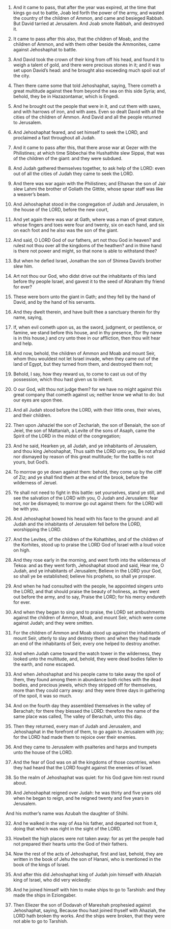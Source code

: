 1. And it came to pass, that after the year was expired, at the time
that kings go out to battle, Joab led forth the power of the army, and
wasted the country of the children of Ammon, and came and besieged
Rabbah. But David tarried at Jerusalem. And Joab smote Rabbah, and
destroyed it.

1. It came to pass after this also, that the children of Moab, and
the children of Ammon, and with them other beside the Ammonites, came
against Jehoshaphat to battle.

2. And David took the crown of their king from off his head, and
found it to weigh a talent of gold, and there were precious stones in
it; and it was set upon David’s head: and he brought also exceeding
much spoil out of the city.

2. Then there came some that told Jehoshaphat, saying, There cometh
a great multitude against thee from beyond the sea on this side Syria;
and, behold, they be in Hazazontamar, which is Engedi.

3. And he brought out the people that were in it, and cut them with
saws, and with harrows of iron, and with axes. Even so dealt David
with all the cities of the children of Ammon. And David and all the
people returned to Jerusalem.

3. And Jehoshaphat feared, and set himself to seek the LORD, and
proclaimed a fast throughout all Judah.

4. And it came to pass after this, that there arose war at Gezer
with the Philistines; at which time Sibbechai the Hushathite slew
Sippai, that was of the children of the giant: and they were subdued.

4. And Judah gathered themselves together, to ask help of the LORD:
even out of all the cities of Judah they came to seek the LORD.

5. And there was war again with the Philistines; and Elhanan the son
of Jair slew Lahmi the brother of Goliath the Gittite, whose spear
staff was like a weaver’s beam.

5. And Jehoshaphat stood in the congregation of Judah and Jerusalem,
in the house of the LORD, before the new court,

6. And yet again there was war at Gath, where was a man of great
stature, whose fingers and toes were four and twenty, six on each
hand, and six on each foot and he also was the son of the giant.

6. And said, O LORD
God of our fathers, art not thou God in heaven? and rulest not thou
over all the kingdoms of the heathen? and in thine hand is there not
power and might, so that none is able to withstand thee?

7. But when he defied Israel, Jonathan the son of Shimea David’s
brother slew him.

7. Art not
thou our God, who didst drive out the inhabitants of this land before
thy people Israel, and gavest it to the seed of Abraham thy friend for
ever?

8. These were born unto the giant in Gath; and they fell by the hand
of David, and by the hand of his servants.

8. And they dwelt therein, and have built thee a sanctuary
therein for thy name, saying,

9. If, when evil cometh upon us, as
the sword, judgment, or pestilence, or famine, we stand before this
house, and in thy presence, (for thy name is in this house,) and cry
unto thee in our affliction, then thou wilt hear and help.

10. And now, behold, the children of Ammon and Moab and mount Seir,
whom thou wouldest not let Israel invade, when they came out of the
land of Egypt, but they turned from them, and destroyed them not;

11. Behold, I say, how they reward us, to come to cast us out of thy
possession, which thou hast given us to inherit.

12. O our God, wilt thou not judge them? for we have no might
against this great company that cometh against us; neither know we
what to do: but our eyes are upon thee.

13. And all Judah stood before the LORD, with their little ones,
their wives, and their children.

14. Then upon Jahaziel the son of Zechariah, the son of Benaiah, the
son of Jeiel, the son of Mattaniah, a Levite of the sons of Asaph,
came the Spirit of the LORD in the midst of the congregation;

15. And he said, Hearken ye, all Judah, and ye inhabitants of Jerusalem,
and thou king Jehoshaphat, Thus saith the LORD unto you, Be not afraid
nor dismayed by reason of this great multitude; for the battle is not
yours, but God’s.

16. To morrow go ye down against them: behold, they come up by the
cliff of Ziz; and ye shall find them at the end of the brook, before
the wilderness of Jeruel.

17. Ye shall not need to fight in this battle: set yourselves, stand
ye still, and see the salvation of the LORD with you, O Judah and
Jerusalem: fear not, nor be dismayed; to morrow go out against them:
for the LORD will be with you.

18. And Jehoshaphat bowed his head with his face to the ground: and
all Judah and the inhabitants of Jerusalem fell before the LORD,
worshipping the LORD.

19. And the Levites, of the children of the Kohathites, and of the
children of the Korhites, stood up to praise the LORD God of Israel
with a loud voice on high.

20. And they rose early in the morning, and went forth into the
wilderness of Tekoa: and as they went forth, Jehoshaphat stood and
said, Hear me, O Judah, and ye inhabitants of Jerusalem; Believe in
the LORD your God, so shall ye be established; believe his prophets,
so shall ye prosper.

21. And when he had consulted with the people, he appointed singers
unto the LORD, and that should praise the beauty of holiness, as they
went out before the army, and to say, Praise the LORD; for his mercy
endureth for ever.

22. And when they began to sing and to praise, the LORD set
ambushments against the children of Ammon, Moab, and mount Seir, which
were come against Judah; and they were smitten.

23. For the children of Ammon and Moab stood up against the
inhabitants of mount Seir, utterly to slay and destroy them: and when
they had made an end of the inhabitants of Seir, every one helped to
destroy another.

24. And when Judah came toward the watch tower in the wilderness,
they looked unto the multitude, and, behold, they were dead bodies
fallen to the earth, and none escaped.

25. And when Jehoshaphat and his people came to take away the spoil
of them, they found among them in abundance both riches with the dead
bodies, and precious jewels, which they stripped off for themselves,
more than they could carry away: and they were three days in gathering
of the spoil, it was so much.

26. And on the fourth day they assembled themselves in the valley of
Berachah; for there they blessed the LORD: therefore the name of the
same place was called, The valley of Berachah, unto this day.

27. Then they returned, every man of Judah and Jerusalem, and
Jehoshaphat in the forefront of them, to go again to Jerusalem with
joy; for the LORD had made them to rejoice over their enemies.

28. And they came to Jerusalem with psalteries and harps and
trumpets unto the house of the LORD.

29. And the fear of God was on all the kingdoms of those countries,
when they had heard that the LORD fought against the enemies of
Israel.

30. So the realm of Jehoshaphat was quiet: for his God gave him rest
round about.

31. And Jehoshaphat reigned over Judah: he was thirty and five years
old when he began to reign, and he reigned twenty and five years in
Jerusalem.

And his mother’s name was Azubah the daughter of Shilhi.

32. And he walked in the way of Asa his father, and departed not
from it, doing that which was right in the sight of the LORD.

33. Howbeit the high places were not taken away: for as yet the
people had not prepared their hearts unto the God of their fathers.

34. Now the rest of the acts of Jehoshaphat, first and last, behold,
they are written in the book of Jehu the son of Hanani, who is
mentioned in the book of the kings of Israel.

35. And after this did Jehoshaphat king of Judah join himself with
Ahaziah king of Israel, who did very wickedly:

36. And he joined
himself with him to make ships to go to Tarshish: and they made the
ships in Eziongaber.

37. Then Eliezer the son of Dodavah of Mareshah prophesied against
Jehoshaphat, saying, Because thou hast joined thyself with Ahaziah,
the LORD hath broken thy works. And the ships were broken, that they
were not able to go to Tarshish.